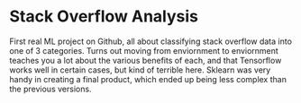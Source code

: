 # Stack Overflow Analysis
 
First real ML project on Github, all about classifying stack overflow data into one of 3 categories. Turns out moving from enviornment to enviornment teaches you a lot about the various benefits of each, and that Tensorflow works well in certain cases, but kind of terrible here. Sklearn was very handy in creating a final product, which ended up being less complex than the previous versions.
